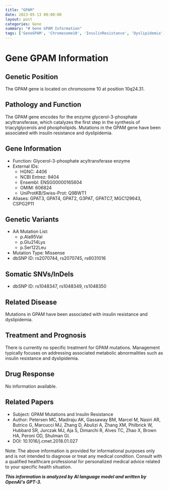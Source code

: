 ```yaml
---
title: "GPAM"
date: 2023-05-13 00:00:00
layout: post
categories: Gene
summary: "# Gene GPAM Information"
tags: ['GeneGPAM', 'Chromosome10', 'InsulinResistance', 'Dyslipidemia', 'Glycerol3PhosphateAcyltransferase', 'MissenseMutation', 'MetabolicAbnormalities', 'MedicalManagement']
---
```


# Gene GPAM Information

## Genetic Position
The GPAM gene is located on chromosome 10 at position 10q24.31.

## Pathology and Function
The GPAM gene encodes for the enzyme glycerol-3-phosphate acyltransferase, which catalyzes the first step in the synthesis of triacylglycerols and phospholipids. Mutations in the GPAM gene have been associated with insulin resistance and dyslipidemia.

## Gene Information
- Function: Glycerol-3-phosphate acyltransferase enzyme
- External IDs: 
    - HGNC: 4406
    - NCBI Entrez: 9404
    - Ensembl: ENSG00000165604
    - OMIM: 606824
    - UniProtKB/Swiss-Prot: Q9BWT1
- Aliases: GPAT3, GPAT4, GPAT2, G3PAT, GPATC7, MGC129643, CSPG2P11

## Genetic Variants 
- AA Mutation List: 
    - p.Ala95Val
    - p.Glu214Lys
    - p.Ser122Leu
- Mutation Type: Missense
- dbSNP ID: rs2070744, rs2070745, rs6031016

## Somatic SNVs/InDels
- dbSNP ID: rs1048347, rs1048349, rs1048350

## Related Disease
Mutations in GPAM have been associated with insulin resistance and dyslipidemia.

## Treatment and Prognosis
There is currently no specific treatment for GPAM mutations. Management typically focuses on addressing associated metabolic abnormalities such as insulin resistance and dyslipidemia.

## Drug Response
No information available.

## Related Papers
- Subject: GPAM Mutations and Insulin Resistance
- Author: Petersen MC, Madiraju AK, Gassaway BM, Marcel M, Nasiri AR, Butrico G, Marcucci MJ, Zhang D, Abulizi A, Zhang XM, Philbrick W, Hubbard SR, Jurczak MJ, Aja S, Dimarchi R, Alves TC, Zhao X, Brown HA, Peroni OD, Shulman GI.
- DOI: 10.1016/j.cmet.2018.01.027

Note: The above information is provided for informational purposes only and is not intended to diagnose or treat any medical condition. Consult with a qualified healthcare professional for personalized medical advice related to your specific health situation.

**_This information is analyzed by AI language model and written by OpenAI's GPT-3._**